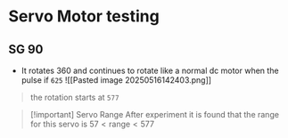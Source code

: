 # Servo Motor testing
## SG 90
- It rotates 360 and continues to rotate like a normal dc motor when the pulse if `625`
![[Pasted image 20250516142403.png]]
> the rotation starts at `577`

>[!important] Servo Range
>After experiment it is found that the range for this servo is $57 < \text{range} < 577$

